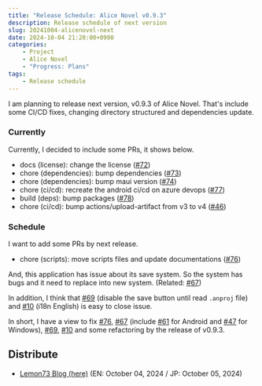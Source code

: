 ```yaml
---
title: "Release Schedule: Alice Novel v0.9.3"
description: Release schedule of next version
slug: 20241004-alicenovel-next
date: 2024-10-04 21:20:00+0900
categories:
    - Project
    - Alice Novel
    - "Progress: Plans"
tags:
    - Release schedule
---
```


I am planning to release next version, v0.9.3 of Alice Novel. That's include some CI/CD fixes, changing directory structured and dependencies update.

### Currently

Currently, I decided to include some PRs, it shows below.

- docs (license): change the license ([#72](https://github.com/AliceNovel/AliceNovel/pull/72))
- chore (dependencies): bump dependencies ([#73](https://github.com/AliceNovel/AliceNovel/pull/73))
- chore (dependencies): bump maui version ([#74](https://github.com/AliceNovel/AliceNovel/pull/74))
- chore (ci/cd): recreate the android ci/cd on azure devops ([#77](https://github.com/AliceNovel/AliceNovel/pull/77))
- build (deps): bump packages ([#78](https://github.com/AliceNovel/AliceNovel/pull/78))
- chore (ci/cd): bump actions/upload-artifact from v3 to v4 ([#46](https://github.com/AliceNovel/AliceNovel/pull/46))

### Schedule

I want to add some PRs by next release.

- chore (scripts): move scripts files and update documentations ([#76](https://github.com/AliceNovel/AliceNovel/pull/76))

And, this application has issue about its save system. So the system has bugs and it need to replace into new system. (Related: [#67](https://github.com/AliceNovel/AliceNovel/issues/67))

In addition, I think that [#69](https://github.com/AliceNovel/AliceNovel/issues/69) (disable the save button until read `.anproj` file) and [#10](https://github.com/AliceNovel/AliceNovel/issues/10) (i18n English) is easy to close issue.

In short, I have a view to fix [#76](https://github.com/AliceNovel/AliceNovel/pull/76), [#67](https://github.com/AliceNovel/AliceNovel/pull/67) (include [#61](https://github.com/AliceNovel/AliceNovel/issues/61) for Android and [#47](https://github.com/AliceNovel/AliceNovel/issues/47) for Windows), [#69](https://github.com/AliceNovel/AliceNovel/pull/69), [#10](https://github.com/AliceNovel/AliceNovel/pull/10) and some refactoring by the release of v0.9.3.

## Distribute
- [Lemon73 Blog (here)](./) (EN: October 04, 2024 / JP: October 05, 2024)
